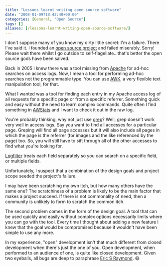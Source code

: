 ```yaml
---
title: "Lessons learnt writing open source software"
date: "2008-01-09T18:42:40+00:00"
categories: [General, "Open Source"]
tags: []
aliases: [/lessons-learnt-writing-open-source-software/]
---
```


I don't suppose many of you know my dirty little secret: I'm a failure. There I've said it. I founded an <a href="http://www.logfilter.org/">open source project</a> and failed miserably. Sorry! Please wait there whilst I go outside to self-flagellate...that's better the open source gods have been salved.

Back in 2005 I knew there was a tool missing from <a href="http://www.apache.org/">Apache</a> for ad-hoc searches on access logs. Now, I mean a tool for performing ad-hoc searches not the programmable type. You can use <a href="http://www.gnu.org/software/gawk/manual/gawk.html">AWK</a>, a very flexible text manipulation tool, for that.

What I wanted was a tool for finding each entry in my Apache access log of all requests for a specific page or from a specific referrer. Something quick and easy without the need to learn complex commands. Quite often I find something in <a href="http://awstats.sourceforge.net/">AWStats</a> and I want to check it out in the raw log.

You're probably thinking, why not just use <a href="http://www.gnu.org/software/grep/">grep</a>? Well, grep doesn't work very well in access logs. Say you want to find all accesses for a particular page. Greping will find all page accesses but it will also include all pages in which the page is the referrer (for images and the like referenced by the page) too. So, you will still have to sift through all of the other accesses to find what you're looking for.

<a href="http://www.logfilter.org/">Logfilter</a> treats each field separately so you can search on a specific field, or multiple fields.

Unfortunately, I suspect that a combination of the design goals and project scope seeded the project's failure.

I may have been scratching my own itch, but how many others have the same one? The scratchiness of a problem is likely to be the main factor that makes a project succeed. If there is not commonality of need, then a community is unlikely to form to scratch the common itch.

The second problem comes in the form of the design goal. A tool that can be used quickly and easily without complex options necessarily limits where you can go with the tool. Every time I thought about adding a new feature I knew that the goal would be compromised because it wouldn't have been simple to use any more.

In my experience, "open" development isn't that much different from closed development when there's just the one of you. Open development, when performed to an audience of one, is quite like closed development. Given two eyeballs, all bugs are deep to paraphrase <a href="http://www.ibiblio.org/esrblog/">Eric S Raymond</a>. :smile:
